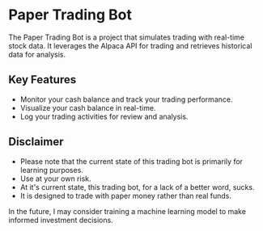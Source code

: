 # Paper Trading Bot

The Paper Trading Bot is a project that simulates trading with real-time stock data. It leverages the Alpaca API for trading and retrieves historical data for analysis.

## Key Features
- Monitor your cash balance and track your trading performance.
- Visualize your cash balance in real-time.
- Log your trading activities for review and analysis.

## Disclaimer
- Please note that the current state of this trading bot is primarily for learning purposes.
- Use at your own risk.
- At it's current state, this trading bot, for a lack of a better word, sucks.
- It is designed to trade with paper money rather than real funds. 

In the future, I may consider training a machine learning model to make informed investment decisions.

